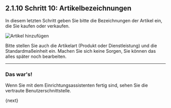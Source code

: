 ## 2.1.10 Schritt 10: Artikelbezeichnungen

In diesem letzten Schritt geben Sie bitte die Bezeichnungen der Artikel ein, die Sie kaufen oder verkaufen.

<img alt="Artikel hinzufügen" class="screenshot"
src="{{docs_base_url}}/assets/img/setup-wizard/step-10.png">

Bitte stellen Sie auch die Artikelart (Produkt oder Dienstleistung) und die Standardmaßeinheit ein. Machen Sie sich keine Sorgen, Sie können das alles später noch bearbeiten.

---

### Das war's!

Wenn Sie mit dem Einrichtungsassistenten fertig sind, sehen Sie die vertraute Benutzerschnittstelle.

{next}
